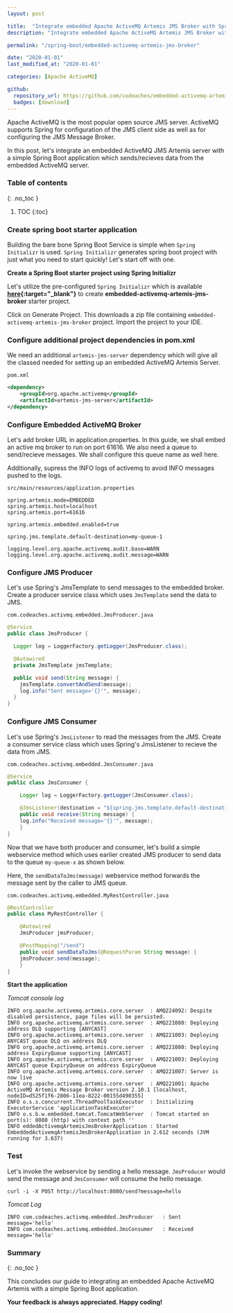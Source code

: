 ```yaml
---
layout: post

title:  "Integrate embedded Apache ActiveMQ Artemis JMS Broker with Spring Boot application"
description: "Integrate embedded Apache ActiveMQ Artemis JMS Broker with Spring Boot application"

permalink: "/spring-boot/embedded-activemq-artemis-jms-broker"

date: "2020-01-01"
last_modified_at: "2020-01-01"

categories: [Apache ActiveMQ]

github:
  repository_url: https://github.com/codeaches/embedded-activemq-artemis-jms-broker
  badges: [download]
---
```


Apache ActiveMQ is the most popular open source JMS server. ActiveMQ supports Spring for configuration of the JMS client side as well as for configuring the JMS Message Broker.

In this post, let's integrate an embedded ActiveMQ JMS Artemis server with a simple Spring Boot application which sends/recieves data from the embedded ActiveMQ server.<!-- excerpt end -->

### **Table of contents**
{: .no_toc }

1. TOC
{:toc}

### **Create spring boot starter application**

Building the bare bone Spring Boot Service is simple when `Spring Initializr` is used. `Spring Initializr` generates spring boot project with just what you need to start quickly! Let's start off with one.

**Create a Spring Boot starter project using Spring Initializr**

Let's utilize the pre-configured `Spring Initializr` which is available **[here](https://start.spring.io/#!type=maven-project&language=java&platformVersion=2.2.4.RELEASE&packaging=jar&jvmVersion=13&groupId=com.codeaches&artifactId=embedded-activemq-artemis-jms-broker&name=embedded-activemq-artemis-jms-broker&description=demo%20project%20for%20spring%20boot&packageName=com.codeaches.activmq.embedded&dependencies=web,artemis){:target="_blank"}** to create **embedded-activemq-artemis-jms-broker** starter project.

Click on Generate Project. This downloads a zip file containing `embedded-activemq-artemis-jms-broker` project. Import the project to your IDE.

### **Configure additional project dependencies in pom.xml**

We need an additional `artemis-jms-server` dependency which will give all the classed needed for setting up an embedded ActiveMQ Artemis Server.

`pom.xml`

```xml
<dependency>
	<groupId>org.apache.activemq</groupId>
	<artifactId>artemis-jms-server</artifactId>
</dependency>
```

### **Configure Embedded ActiveMQ Broker**

Let's add broker URL in application.properties. In this guide, we shall embed an active mq broker to run on port 61616. 
We also need a queue to send/recieve messages. We shall configure this queue name as well here.

Additionally, supress the INFO logs of activemq to avoid INFO messages pushed to the logs.

`src/main/resources/application.properties`

```properties
spring.artemis.mode=EMBEDDED
spring.artemis.host=localhost
spring.artemis.port=61616

spring.artemis.embedded.enabled=true

spring.jms.template.default-destination=my-queue-1

logging.level.org.apache.activemq.audit.base=WARN
logging.level.org.apache.activemq.audit.message=WARN
```



### **Configure JMS Producer**

Let's use Spring's JmsTemplate to send messages to the embedded broker. Create a producer service class which uses `JmsTemplate` send the data to JMS.

`com.codeaches.activmq.embedded.JmsProducer.java`

```java
@Service
public class JmsProducer {

  Logger log = LoggerFactory.getLogger(JmsProducer.class);

  @Autowired
  private JmsTemplate jmsTemplate;

  public void send(String message) {
    jmsTemplate.convertAndSend(message);
    log.info("Sent message='{}'", message);
  }
}
```

### **Configure JMS Consumer**

Let's use Spring's `JmsListener` to read the messages from the JMS. Create a consumer service class which uses Spring's JmsListener to recieve the data from JMS.

`com.codeaches.activmq.embedded.JmsConsumer.java`

```java
@Service
public class JmsConsumer {

    Logger log = LoggerFactory.getLogger(JmsConsumer.class);

    @JmsListener(destination = "${spring.jms.template.default-destination}")
    public void receive(String message) {
	log.info("Received message='{}'", message);
    }
}
```

Now that we have both producer and consumer, let's build a simple webservice method which uses earlier created JMS producer to send data to the queue `my-queue-x` as shown below. 

Here, the `sendDataToJms(message)` webservice method forwards the message sent by the caller to JMS queue. 

`com.codeaches.activmq.embedded.MyRestController.java`

```java
@RestController
public class MyRestController {

    @Autowired
    JmsProducer jmsProducer;

    @PostMapping("/send")
    public void sendDataToJms(@RequestParam String message) {
	jmsProducer.send(message);
    }
}
```

**Start the application**

*Tomcat console log*

```
INFO org.apache.activemq.artemis.core.server  : AMQ224092: Despite disabled persistence, page files will be persisted.
INFO org.apache.activemq.artemis.core.server  : AMQ221080: Deploying address DLQ supporting [ANYCAST]
INFO org.apache.activemq.artemis.core.server  : AMQ221003: Deploying ANYCAST queue DLQ on address DLQ
INFO org.apache.activemq.artemis.core.server  : AMQ221080: Deploying address ExpiryQueue supporting [ANYCAST]
INFO org.apache.activemq.artemis.core.server  : AMQ221003: Deploying ANYCAST queue ExpiryQueue on address ExpiryQueue
INFO org.apache.activemq.artemis.core.server  : AMQ221007: Server is now live
INFO org.apache.activemq.artemis.core.server  : AMQ221001: Apache ActiveMQ Artemis Message Broker version 2.10.1 [localhost, nodeID=d525f1f6-2806-11ea-8222-00155d490355] 
INFO o.s.s.concurrent.ThreadPoolTaskExecutor  : Initializing ExecutorService 'applicationTaskExecutor'
INFO o.s.b.w.embedded.tomcat.TomcatWebServer  : Tomcat started on port(s): 8080 (http) with context path ''
INFO eddedActivemqArtemisJmsBrokerApplication : Started EmbeddedActivemqArtemisJmsBrokerApplication in 2.612 seconds (JVM running for 3.637)

```

### **Test**

Let's invoke the webservice by sending a hello message. `JmsProducer` would send the message and `JmsConsumer` will consume the hello message.

```
curl -i -X POST http://localhost:8080/send?message=hello
```

*Tomcat Log*

```log
INFO com.codeaches.activmq.embedded.JmsProducer   : Sent message='hello'
INFO com.codeaches.activmq.embedded.JmsConsumer   : Received message='hello'
```

### **Summary**
{: .no_toc }

This concludes our guide to integrating an embedded Apache ActiveMQ Artemis with a simple Spring Boot application.

**Your feedback is always appreciated. Happy coding!**
